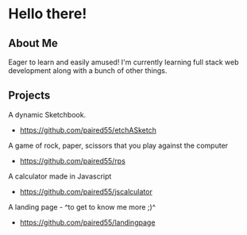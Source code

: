 # Hello there!

## About Me 
Eager to learn and easily amused! I'm currently learning full stack web development along with a bunch of other things.

## Projects

A dynamic Sketchbook.

+ https://github.com/paired55/etchASketch

A game of rock, paper, scissors that you play against the computer

+ https://github.com/paired55/rps

A calculator made in Javascript 

+ https://github.com/paired55/jscalculator

A landing page - ^to get to know me more ;)^

+ https://github.com/paired55/landingpage
